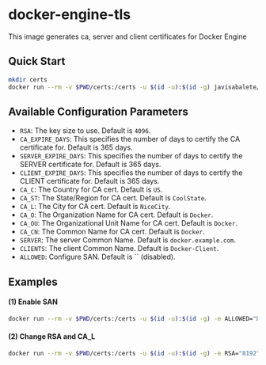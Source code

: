 # docker-engine-tls
This image generates ca, server and client certificates for Docker Engine

## Quick Start

```bash
mkdir certs
docker run --rm -v $PWD/certs:/certs -u $(id -u):$(id -g) javisabalete/docker-engine-tls
```

## Available Configuration Parameters

* `RSA`: The key size to use. Default is `4096`.
* `CA_EXPIRE_DAYS`: This specifies the number of days to certify the CA certificate for. Default is 365 days.
* `SERVER_EXPIRE_DAYS`: This specifies the number of days to certify the SERVER certificate for. Default is 365 days.
* `CLIENT_EXPIRE_DAYS`: This specifies the number of days to certify the CLIENT certificate for. Default is 365 days.
* `CA_C`: The Country for CA cert. Default is `US`.
* `CA_ST`: The State/Region for CA cert. Default is `CoolState`.
* `CA_L`: The City for CA cert. Default is `NiceCity`.
* `CA_O`: The Organization Name for CA cert. Default is `Docker`.
* `CA_OU`: The Organizational Unit Name for CA cert. Default is `Docker`.
* `CA_CN`: The Common Name for CA cert. Default is `Docker`.
* `SERVER`: The server Common Name. Default is `docker.example.com`.
* `CLIENTS`: The client Common Name. Default is `Docker-Client`.
* `ALLOWED`: Configure SAN. Default is `` (disabled).

## Examples

#### (1) Enable SAN

```bash
docker run --rm -v $PWD/certs:/certs -u $(id -u):$(id -g) -e ALLOWED="DNS:docker.example.com,IP:1.2.3.4,IP:5.6.7.8" javisabalete/docker-engine-tls
```

#### (2) Change RSA and CA_L

```bash
docker run --rm -v $PWD/certs:/certs -u $(id -u):$(id -g) -e RSA="8192" -e CA_L="Tarragona" javisabalete/docker-engine-tls
```
